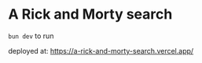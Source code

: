 # A Rick and Morty search

`bun dev` to run

deployed at: https://a-rick-and-morty-search.vercel.app/
